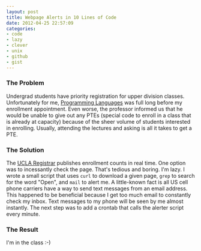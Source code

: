 ```yaml
---
layout: post
title: Webpage Alerts in 10 Lines of Code
date: 2012-04-25 22:57:09
categories:
- code
- lazy
- clever
- unix
- github
- gist
---
```


### The Problem
Undergrad students have priority registration for upper division classes.
Unfortunately for me, [Programming Languages](http://www.registrar.ucla.edu/schedule/subdet.aspx?srs=187510200&term=12S) was full long before
my enrollment appointment.  Even worse, the professor informed us that
he would be unable to give out any PTEs (special code to enroll in a class that is already at capacity)
because of the sheer volume of students interested in enrolling.
Usually, attending the lectures and asking is all it takes to get a PTE.

### The Solution
The [UCLA Registrar](http://www.registrar.ucla.edu/schedule/schedulehome.aspx) publishes enrollment counts in real time. One option was
to incessantly check the page. That's tedious and boring. I'm lazy. I wrote a small script that uses `curl` to download a given page, `grep` to search for the word "Open", and `mail` to alert me. A little-known fact is all US
cell phone carriers have a way to send text messages from an email address.
This happened to be beneficial because I get too much email to constantly check my inbox. Text messages to my phone will be seen by me almost instantly. The next step was to add a crontab that calls the alerter script every minute.

<script src="https://gist.github.com/2307166.js"> </script>

### The Result
I'm in the class :-)